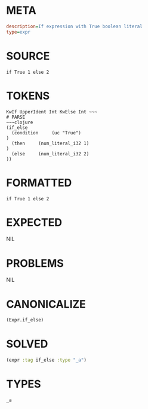 # META
~~~ini
description=If expression with True boolean literal
type=expr
~~~
# SOURCE
~~~roc
if True 1 else 2
~~~
# TOKENS
~~~text
KwIf UpperIdent Int KwElse Int ~~~
# PARSE
~~~clojure
(if_else
  (condition     (uc "True")
)
  (then     (num_literal_i32 1)
)
  (else     (num_literal_i32 2)
))
~~~
# FORMATTED
~~~roc
if True 1 else 2
~~~
# EXPECTED
NIL
# PROBLEMS
NIL
# CANONICALIZE
~~~clojure
(Expr.if_else)
~~~
# SOLVED
~~~clojure
(expr :tag if_else :type "_a")
~~~
# TYPES
~~~roc
_a
~~~
